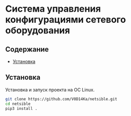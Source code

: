 # Система управления конфигурациями сетевого оборудования

## Содержание

- [Установка](#установка)

## Установка <a name="установка"></a>

Установка и запуск проекта на ОС Linux.

```bash
git clone https://github.com/V0D14Ka/netsible.git
cd netsible
pip3 install .
```
